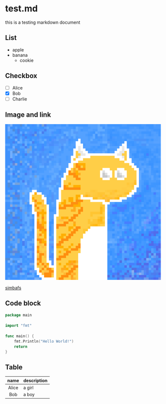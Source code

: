 # test.md
this is a testing markdown document

## List
* apple
* banana
	* cookie

## Checkbox
- [ ] Alice
- [x] Bob
- [ ] Charlie

## Image and link
![image text](./test.png)

[simbafs](https://github.com/simbafs)

## Code block

```go
package main

import "fmt"

func main() {
	fmt.Println("Hello World!")
	return
}
```

## Table
| name  | description |
| :---: | :---        |
| Alice | a girl      |
| Bob   | a boy       |
